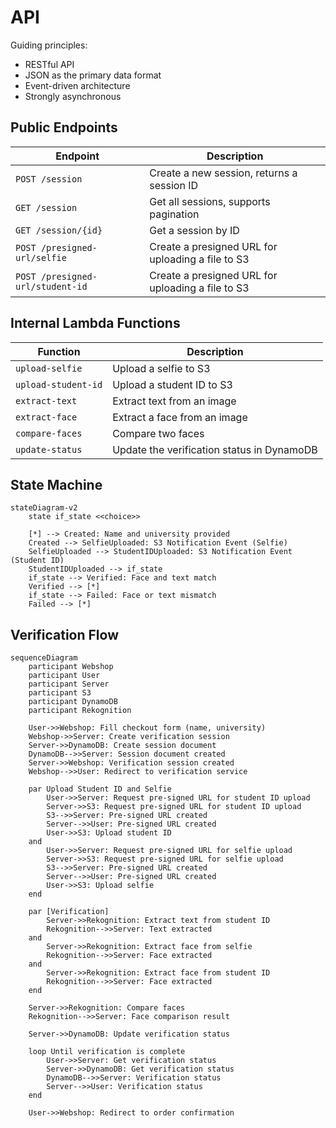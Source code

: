# API

Guiding principles:

- RESTful API
- JSON as the primary data format
- Event-driven architecture
- Strongly asynchronous

## Public Endpoints

| Endpoint                         | Description                                       |
| -------------------------------- | ------------------------------------------------- |
| `POST /session`                  | Create a new session, returns a session ID        |
| `GET /session`                   | Get all sessions, supports pagination             |
| `GET /session/{id}`              | Get a session by ID                               |
| `POST /presigned-url/selfie`     | Create a presigned URL for uploading a file to S3 |
| `POST /presigned-url/student-id` | Create a presigned URL for uploading a file to S3 |


## Internal Lambda Functions

| Function            | Description                                |
| ------------------- | ------------------------------------------ |
| `upload-selfie`     | Upload a selfie to S3                      |
| `upload-student-id` | Upload a student ID to S3                  |
| `extract-text`      | Extract text from an image                 |
| `extract-face`      | Extract a face from an image               |
| `compare-faces`     | Compare two faces                          |
| `update-status`     | Update the verification status in DynamoDB |

## State Machine

```mermaid
stateDiagram-v2
    state if_state <<choice>>

    [*] --> Created: Name and university provided
    Created --> SelfieUploaded: S3 Notification Event (Selfie)
    SelfieUploaded --> StudentIDUploaded: S3 Notification Event (Student ID)
    StudentIDUploaded --> if_state
    if_state --> Verified: Face and text match
    Verified --> [*]
    if_state --> Failed: Face or text mismatch
    Failed --> [*]
```

## Verification Flow

```mermaid
sequenceDiagram
    participant Webshop
    participant User
    participant Server
    participant S3
    participant DynamoDB
    participant Rekognition

    User->>Webshop: Fill checkout form (name, university)
    Webshop->>Server: Create verification session
    Server->>DynamoDB: Create session document
    DynamoDB-->>Server: Session document created
    Server->>Webshop: Verification session created
    Webshop-->>User: Redirect to verification service

    par Upload Student ID and Selfie
        User->>Server: Request pre-signed URL for student ID upload
        Server->>S3: Request pre-signed URL for student ID upload
        S3-->>Server: Pre-signed URL created
        Server-->>User: Pre-signed URL created
        User->>S3: Upload student ID
    and
        User->>Server: Request pre-signed URL for selfie upload
        Server->>S3: Request pre-signed URL for selfie upload
        S3-->>Server: Pre-signed URL created
        Server-->>User: Pre-signed URL created
        User->>S3: Upload selfie
    end

    par [Verification]
        Server->>Rekognition: Extract text from student ID
        Rekognition-->>Server: Text extracted
    and
        Server->>Rekognition: Extract face from selfie
        Rekognition-->>Server: Face extracted
    and
        Server->>Rekognition: Extract face from student ID
        Rekognition-->>Server: Face extracted
    end

    Server->>Rekognition: Compare faces
    Rekognition-->>Server: Face comparison result

    Server->>DynamoDB: Update verification status

    loop Until verification is complete
        User->>Server: Get verification status
        Server->>DynamoDB: Get verification status
        DynamoDB-->>Server: Verification status
        Server-->>User: Verification status
    end

    User->>Webshop: Redirect to order confirmation
```
